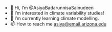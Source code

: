 - 👋 Hi, I’m @AsiyaBadarunnisaSainudeen
- 👀 I’m interested in climate variability studies!
- 🌱 I’m currently learning climate modelling.
- 📫 How to reach me asiya@email.arizona.edu

<!---
AsiyaBadarunnisaSainudeen/AsiyaBadarunnisaSainudeen is a ✨ special ✨ repository because its `README.md` (this file) appears on your GitHub profile.
You can click the Preview link to take a look at your changes.
--->
